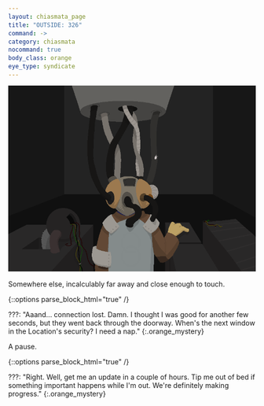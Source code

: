 ```yaml
---
layout: chiasmata_page
title: "OUTSIDE: 326"
command: ->
category: chiasmata
nocommand: true
body_class: orange
eye_type: syndicate
---
```


![326](/chiasmata/images/narrative/323.png)

Somewhere else, incalculably far away and close enough to touch.

{::options parse_block_html="true" /}
<div class="dialogue">
???: "Aaand... connection lost. Damn. I thought I was good for another few seconds, but they went back through the doorway. When's the next window in the Location's security? I need a nap." 
{:.orange_mystery}
</div>

A pause.

{::options parse_block_html="true" /}
<div class="dialogue">
???: "Right. Well, get me an update in a couple of hours. Tip me out of bed if something important happens while I'm out. We're definitely making progress." 
{:.orange_mystery}
</div>